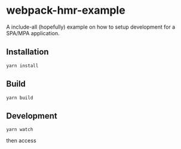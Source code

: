 # webpack-hmr-example

A include-all (hopefully) example on how to setup development for a SPA/MPA application.

## Installation

`yarn install`

## Build

`yarn build`

## Development

`yarn watch`

then access [](localhost:4000)
